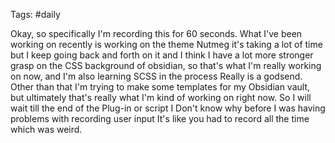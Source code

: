 Tags: #daily

 Okay, so specifically I'm recording this for 60 seconds. What I've been working on recently is working on the theme Nutmeg it's taking a lot of time but I keep going back and forth on it and I think I have a lot more stronger grasp on the CSS background of obsidian, so that's what I'm really working on now, and I'm also learning SCSS in the process Really is a godsend. Other than that I'm trying to make some templates for my Obsidian vault, but ultimately that's really what I'm kind of working on right now. So I will wait till the end of the Plug-in or script I Don't know why before I was having problems with recording user input It's like you had to record all the time which was weird.
